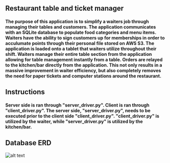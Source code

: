## Restaurant table and ticket manager
#### The purpose of this application is to simplify a waiters job through managing their tables and customers. The application communicates with an SQLite database to populate food categories and menu items. Waiters have the ability to sign customers up for memberships in order to acculumate points through their personal file stored on AWS S3. The application is loaded onto a tablet that waiters utilize throughout their shift. Waiters manage their entire table section from the application allowing for table management instantly from a table. Orders are relayed to the kitchen/bar directly from the application. This not only results in a massive improvement in waiter efficiency, but also completely removes the need for paper tickets and computer stations around the restaurant.  

## Instructions
#### Server side is ran through "server_driver.py". Client is ran through "client_driver.py". The server side, "server_driver.py", needs to be executed prior to the client side "client_driver.py". "client_driver.py" is utilized by the waiter, while "server_driver.py" is utilized by the kitchen/bar.

## Database ERD
![alt text](https://i.imgur.com/mpezkFr.png)
